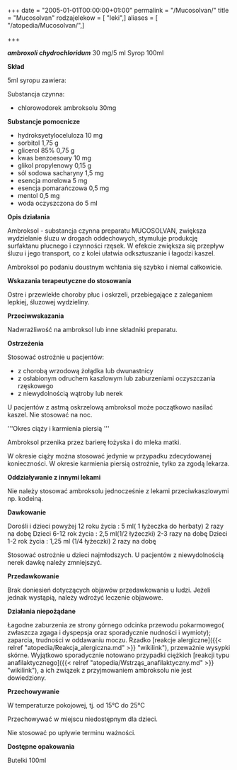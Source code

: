 +++
date = "2005-01-01T00:00:00+01:00"
permalink = "/Mucosolvan/"
title = "Mucosolvan"
rodzajelekow = [ "leki",]
aliases = [ "/atopedia/Mucosolvan/",]

+++

***ambroxoli chydrochloridum*** 30 mg/5 ml
Syrop 100ml

**Skład**

5ml syropu zawiera:

Substancja czynna:

-   chlorowodorek ambroksolu 30mg

**Substancje pomocnicze**

-   hydroksyetyloceluloza 10 mg
-   sorbitol 1,75 g
-   glicerol 85% 0,75 g
-   kwas benzoesowy 10 mg
-   glikol propylenowy 0,15 g
-   sól sodowa sacharyny 1,5 mg
-   esencja morelowa 5 mg
-   esencja pomarańczowa 0,5 mg
-   mentol 0,5 mg
-   woda oczyszczona do 5 ml

**Opis działania**

Ambroksol - substancja czynna preparatu MUCOSOLVAN, zwiększa wydzielanie śluzu w drogach oddechowych, stymuluje produkcję surfaktanu płucnego i czynności rzęsek. W efekcie zwiększa się przepływ śluzu i jego transport, co z kolei ułatwia odksztuszanie i łagodzi kaszel.

Ambroksol po podaniu doustnym wchłania się szybko i niemal całkowicie.

**Wskazania terapeutyczne do stosowania**

Ostre i przewlekłe choroby płuc i oskrzeli, przebiegające z zaleganiem lepkiej, śluzowej wydzieliny.

**Przeciwwskazania**

Nadwrażliwość na ambroksol lub inne składniki preparatu.

**Ostrzeżenia**

Stosować ostrożnie u pacjentów:

-   z chorobą wrzodową żołądka lub dwunastnicy
-   z osłabionym odruchem kaszlowym lub zaburzeniami oczyszczania rzęskowego
-   z niewydolnością wątroby lub nerek

U pacjentów z astmą oskrzelową ambroksol może początkowo nasilać kaszel. Nie stosować na noc.

'''Okres ciąży i karmienia piersią '''

Ambroksol przenika przez barierę łożyska i do mleka matki.

W okresie ciąży można stosować jedynie w przypadku zdecydowanej konieczności. W okresie karmienia piersią ostrożnie, tylko za zgodą lekarza.

**Oddziaływanie z innymi lekami**

Nie należy stosować ambroksolu jednocześnie z lekami przeciwkaszlowymi np. kodeiną.

**Dawkowanie**

Dorośli i dzieci powyżej 12 roku życia : 5 ml( 1 łyżeczka do herbaty) 2 razy na dobę
Dzieci 6-12 rok życia : 2,5 ml(1/2 łyżeczki) 2-3 razy na dobę
Dzieci 1-2 rok życia : 1,25 ml (1/4 łyżeczki) 2 razy na dobę

Stosować ostrożnie u dzieci najmłodszych. U pacjentów z niewydolnością nerek dawkę należy zmniejszyć.

**Przedawkowanie**

Brak doniesień dotyczących objawów przedawkowania u ludzi. Jeżeli jednak wystąpią, należy wdrożyć leczenie objawowe.

**Działania niepożądane**

Łagodne zaburzenia ze strony górnego odcinka przewodu pokarmowego( zwłaszcza zgaga i dyspepsja oraz sporadycznie nudności i wymioty); zaparcia, trudności w oddawaniu moczu. Rzadko [reakcje alergiczne]({{< relref "atopedia/Reakcja_alergiczna.md" >}} "wikilink"), przeważnie wysypki skórne. Wyjątkowo sporadycznie notowano przypadki ciężkich [reakcji typu anafilaktycznego]({{< relref "atopedia/Wstrząs_anafilaktyczny.md" >}} "wikilink"), a ich związek z przyjmowaniem ambroksolu nie jest dowiedziony.

**Przechowywanie**

W temperaturze pokojowej, tj. od 15°C do 25°C

Przechowywać w miejscu niedostępnym dla dzieci.

Nie stosować po upływie terminu ważności.

**Dostępne opakowania**

Butelki 100ml
